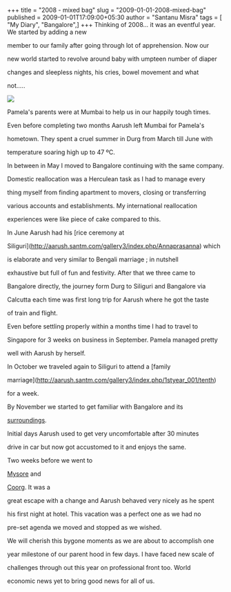 +++
title = "2008 - mixed bag"
slug = "2009-01-01-2008-mixed-bag"
published = 2009-01-01T17:09:00+05:30
author = "Santanu Misra"
tags = [ "My Diary", "Bangalore",]
+++
Thinking of 2008... it was an eventful year. We started by adding a new

member to our family after going through lot of apprehension. Now our

new world started to revolve around baby with umpteen number of diaper

changes and sleepless nights, his cries, bowel movement and what

not.....



  



[![](../images/thumbnails/2009-01-01-2008-mixed-bag-misra-2008.jpg)](../images/2009-01-01-2008-mixed-bag-misra-2008.jpg)



Pamela's parents were at Mumbai to help us in our happily tough times.

Even before completing two months Aarush left Mumbai for Pamela's

hometown. They spent a cruel summer in Durg from March till June with

temperature soaring high up to 47 ºC.



In between in May I moved to Bangalore continuing with the same company.

Domestic reallocation was a Herculean task as I had to manage every

thing myself from finding apartment to movers, closing or transferring

various accounts and establishments. My international reallocation

experiences were like piece of cake compared to this.



In June Aarush had his [rice ceremony at

Siliguri](http://aarush.santm.com/gallery3/index.php/Annaprasanna) which

is elaborate and very similar to Bengali marriage ; in nutshell

exhaustive but full of fun and festivity. After that we three came to

Bangalore directly, the journey form Durg to Siliguri and Bangalore via

Calcutta each time was first long trip for Aarush where he got the taste

of train and flight.



Even before settling properly within a months time I had to travel to

Singapore for 3 weeks on business in September. Pamela managed pretty

well with Aarush by herself.



In October we traveled again to Siliguri to attend a [family

marriage](http://aarush.santm.com/gallery3/index.php/1styear_001/tenth)

for a week.



By November we started to get familiar with Bangalore and its

[surroundings](http://www.santm.com/gallery3/index.php/2008/Bangalore).

Initial days Aarush used to get very uncomfortable after 30 minutes

drive in car but now got accustomed to it and enjoys the same.



Two weeks before we went to

[Mysore](http://www.santm.com/gallery3/index.php/2008/mysore) and

[Coorg](http://www.santm.com/gallery3/index.php/2008/coorg). It was a

great escape with a change and Aarush behaved very nicely as he spent

his first night at hotel. This vacation was a perfect one as we had no

pre-set agenda we moved and stopped as we wished.



We will cherish this bygone moments as we are about to accomplish one

year milestone of our parent hood in few days. I have faced new scale of

challenges through out this year on professional front too. World

economic news yet to bring good news for all of us.
